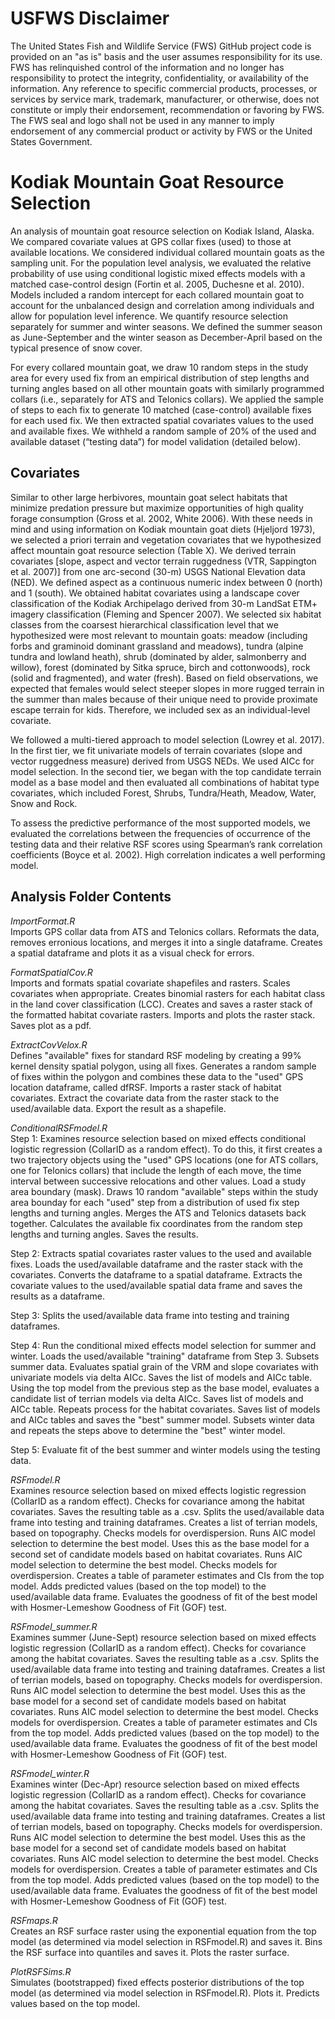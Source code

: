 # USFWS Disclaimer
The United States Fish and Wildlife Service (FWS) GitHub project code is provided on an
"as is" basis and the user assumes responsibility for its use. FWS has relinquished control
of the information and no longer has responsibility to protect the integrity, confidentiality, or
availability of the information. Any reference to specific commercial products, processes,
or services by service mark, trademark, manufacturer, or otherwise, does not constitute or
imply their endorsement, recommendation or favoring by FWS. The FWS seal and logo
shall not be used in any manner to imply endorsement of any commercial product or
activity by FWS or the United States Government.

# Kodiak Mountain Goat Resource Selection
An analysis of mountain goat resource selection on Kodiak Island, Alaska. We compared covariate values at GPS collar fixes (used) to those at available locations. We considered individual collared mountain goats as the sampling unit. For the population level analysis, we evaluated the relative probability of use using conditional logistic mixed effects models with a matched case-control design (Fortin et al. 2005, Duchesne et al. 2010). Models included a random intercept for each collared mountain goat to account for the unbalanced design and correlation among individuals and allow for population level inference. We quantify resource selection separately for summer and winter seasons. We defined the summer season as June-September and the winter season as December-April based on the typical presence of snow cover.

For every collared mountain goat, we draw 10 random steps in the study area for every used fix from an empirical distribution of step lengths and turning angles based on all other mountain goats with similarly programmed collars (i.e., separately for ATS and Telonics collars). We applied the sample of steps to each fix to generate 10 matched (case-control) available fixes for each used fix. We then extracted spatial covariates values to the used and available fixes. We withheld a random sample of 20% of the used and available dataset (“testing data”) for model validation (detailed below).

## Covariates
Similar to other large herbivores, mountain goat select habitats that minimize predation pressure but maximize opportunities of high quality forage consumption (Gross et al. 2002, White 2006). With these needs in mind and using information on Kodiak mountain goat diets (Hjeljord 1973), we selected a priori terrain and vegetation covariates that we hypothesized affect mountain goat resource selection (Table X). We derived terrain covariates [slope, aspect and vector terrain ruggedness  (VTR, Sappington et al. 2007)] from one arc-second (30-m) USGS National Elevation data (NED). We defined aspect as a continuous numeric index between 0 (north) and 1 (south). We obtained habitat covariates using a landscape cover classification of the Kodiak Archipelago derived from 30-m LandSat ETM+ imagery classification (Fleming and Spencer 2007). We selected six habitat classes from the coarsest hierarchical classification level that we hypothesized were most relevant to mountain goats: meadow (including forbs and graminoid dominant grassland and meadows), tundra (alpine tundra and lowland heath), shrub (dominated by alder, salmonberry and willow), forest (dominated by Sitka spruce, birch and cottonwoods), rock (solid and fragmented), and water (fresh). Based on field observations, we expected that females would select steeper slopes in more rugged terrain in the summer than males because of their unique need to provide proximate escape terrain for kids.   Therefore, we included sex as an individual-level covariate. 

We followed a multi-tiered approach to model selection (Lowrey et al. 2017). In the first tier, we fit univariate models of terrain covariates (slope and vector ruggedness measure) derived from USGS NEDs. We used AICc for model selection. In the second tier, we began with the top candidate terrain model as a base model and then evaluated all combinations of habitat type covariates, which included Forest, Shrubs, Tundra/Heath, Meadow, Water, Snow and Rock. 

To assess the predictive performance of the most supported models, we evaluated the correlations between the frequencies of occurrence of the testing data and their relative RSF scores using Spearman’s rank correlation coefficients (Boyce et al. 2002). High correlation indicates a well performing model.

## **Analysis** Folder Contents

*ImportFormat.R*  
Imports GPS collar data from ATS and Telonics collars. Reformats the data, removes erronious locations, and merges it into a single dataframe. Creates a spatial dataframe and plots it as a visual check for errors.

*FormatSpatialCov.R*  
Imports and formats spatial covariate shapefiles and rasters. Scales covariates when appropriate. Creates binomial rasters for each habitat class in the land cover classification (LCC). Creates and saves a raster stack of the formatted habitat covariate rasters. Imports and plots the raster stack. Saves plot as a pdf.

*ExtractCovVelox.R*  
Defines "available" fixes for standard RSF modeling by creating a 99% kernel density spatial polygon, using all fixes. Generates a random sample of fixes within the polygon and combines these data to the "used" GPS location dataframe, called dfRSF. Imports a raster stack of habitat covariates. Extract the covariate data from the raster stack to the used/available data. Export the result as a shapefile.

*ConditionalRSFmodel.R*  
Step 1: Examines resource selection based on mixed effects conditional logistic regression (CollarID as a random effect). To do this, it first creates a two trajectory objects using the "used" GPS locations (one for ATS collars, one for Telonics collars) that include the length of each move, the time interval between successive relocations and other values. Load a study area boundary (mask). Draws 10 random "available" steps within the study area bounday for each "used" step from a distribution of used fix step lengths and turning angles. Merges the ATS and Telonics datasets back together. Calculates the available fix coordinates from the random step lengths and turning angles. Saves the results.  

Step 2: Extracts spatial covariates raster values to the used and available fixes. Loads the used/available dataframe and the raster stack with the covariates. Converts the dataframe to a spatial dataframe. Extracts the covariate values to the used/available spatial data frame and saves the results as a dataframe.  

Step 3: Splits the used/available data frame into testing and training dataframes. 

Step 4: Run the conditional mixed effects model selection for summer and winter. Loads the used/available "training" dataframe from Step 3. Subsets summer data. Evaluates spatial grain of the VRM and slope covariates with univariate models via delta AICc. Saves the list of models and AICc table. Using the top model from the previous step as the base model, evaluates a candidate list of terrian models via delta AICc. Saves list of models and AICc table. Repeats process for the habitat covariates. Saves list of models and AICc tables and saves the "best" summer model. Subsets winter data and repeats the steps above to determine the "best" winter model.  

Step 5: Evaluate fit of the best summer and winter models using the testing data.

*RSFmodel.R*  
Examines resource selection based on mixed effects logistic regression (CollarID as a random effect). Checks for covariance among the habitat covariates. Saves the resulting table as a .csv. Splits the used/available data frame into testing and training dataframes. Creates a list of terrian models, based on topography. Checks models for overdispersion. Runs AIC model selection to determine the best model. Uses this as the base model for a second set of candidate models based on habitat covariates. Runs AIC model selection to determine the best model. Checks models for overdispersion. Creates a table of parameter estimates and CIs from the top model. Adds predicted values (based on the top model) to the used/available data frame. Evaluates the goodness of fit of the best model with Hosmer-Lemeshow Goodness of Fit (GOF) test. 

*RSFmodel_summer.R*  
Examines summer (June-Sept) resource selection based on mixed effects logistic regression (CollarID as a random effect). Checks for covariance among the habitat covariates. Saves the resulting table as a .csv. Splits the used/available data frame into testing and training dataframes. Creates a list of terrian models, based on topography. Checks models for overdispersion. Runs AIC model selection to determine the best model. Uses this as the base model for a second set of candidate models based on habitat covariates. Runs AIC model selection to determine the best model. Checks models for overdispersion. Creates a table of parameter estimates and CIs from the top model. Adds predicted values (based on the top model) to the used/available data frame. Evaluates the goodness of fit of the best model with Hosmer-Lemeshow Goodness of Fit (GOF) test. 

*RSFmodel_winter.R*  
Examines winter (Dec-Apr) resource selection based on mixed effects logistic regression (CollarID as a random effect). Checks for covariance among the habitat covariates. Saves the resulting table as a .csv. Splits the used/available data frame into testing and training dataframes. Creates a list of terrian models, based on topography. Checks models for overdispersion. Runs AIC model selection to determine the best model. Uses this as the base model for a second set of candidate models based on habitat covariates. Runs AIC model selection to determine the best model. Checks models for overdispersion. Creates a table of parameter estimates and CIs from the top model. Adds predicted values (based on the top model) to the used/available data frame. Evaluates the goodness of fit of the best model with Hosmer-Lemeshow Goodness of Fit (GOF) test. 

*RSFmaps.R*  
Creates an RSF surface raster using the exponential equation from the top model (as determined via model selection in RSFmodel.R) and saves it. Bins the RSF surface into quantiles and saves it. Plots the raster surface.

*PlotRSFSims.R*  
Simulates (bootstrapped) fixed effects posterior distributions of the top model (as determined via model selection in RSFmodel.R). Plots it. Predicts values based on the top model.
